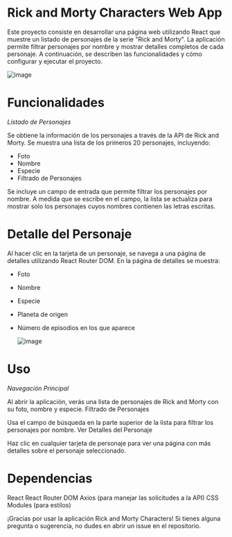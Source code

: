 # Rick and Morty Characters Web App
Este proyecto consiste en desarrollar una página web utilizando React que muestre un listado de personajes de la serie "Rick and Morty". La aplicación permite filtrar personajes por nombre y mostrar detalles completos de cada personaje. A continuación, se describen las funcionalidades y cómo configurar y ejecutar el proyecto.

![image](https://github.com/Adalab/modulo-3-evaluacion-final-rafaelapessoa/assets/101877831/fa87ea83-4747-465f-b26c-2e7c6bfca87c)


# Funcionalidades
*Listado de Personajes*

Se obtiene la información de los personajes a través de la API de Rick and Morty.
Se muestra una lista de los primeros 20 personajes, incluyendo:
- Foto
- Nombre
- Especie
- Filtrado de Personajes

Se incluye un campo de entrada que permite filtrar los personajes por nombre. A medida que se escribe en el campo, la lista se actualiza para mostrar solo los personajes cuyos nombres contienen las letras escritas.

# Detalle del Personaje

Al hacer clic en la tarjeta de un personaje, se navega a una página de detalles utilizando React Router DOM.
En la página de detalles se muestra:

- Foto
- Nombre
- Especie
- Planeta de origen
- Número de episodios en los que aparece

  ![image](https://github.com/Adalab/modulo-3-evaluacion-final-rafaelapessoa/assets/101877831/85544432-2533-4993-8a21-a04191fa18cf)


# Uso
*Navegación Principal*

Al abrir la aplicación, verás una lista de personajes de Rick and Morty con su foto, nombre y especie.
Filtrado de Personajes

Usa el campo de búsqueda en la parte superior de la lista para filtrar los personajes por nombre.
Ver Detalles del Personaje

Haz clic en cualquier tarjeta de personaje para ver una página con más detalles sobre el personaje seleccionado.

# Dependencias

React
React Router DOM
Axios (para manejar las solicitudes a la API)
CSS Modules (para estilos)

¡Gracias por usar la aplicación Rick and Morty Characters! Si tienes alguna pregunta o sugerencia, no dudes en abrir un issue en el repositorio.
